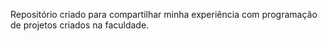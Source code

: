 Repositório criado para compartilhar minha experiência com programação de projetos criados na faculdade. 
